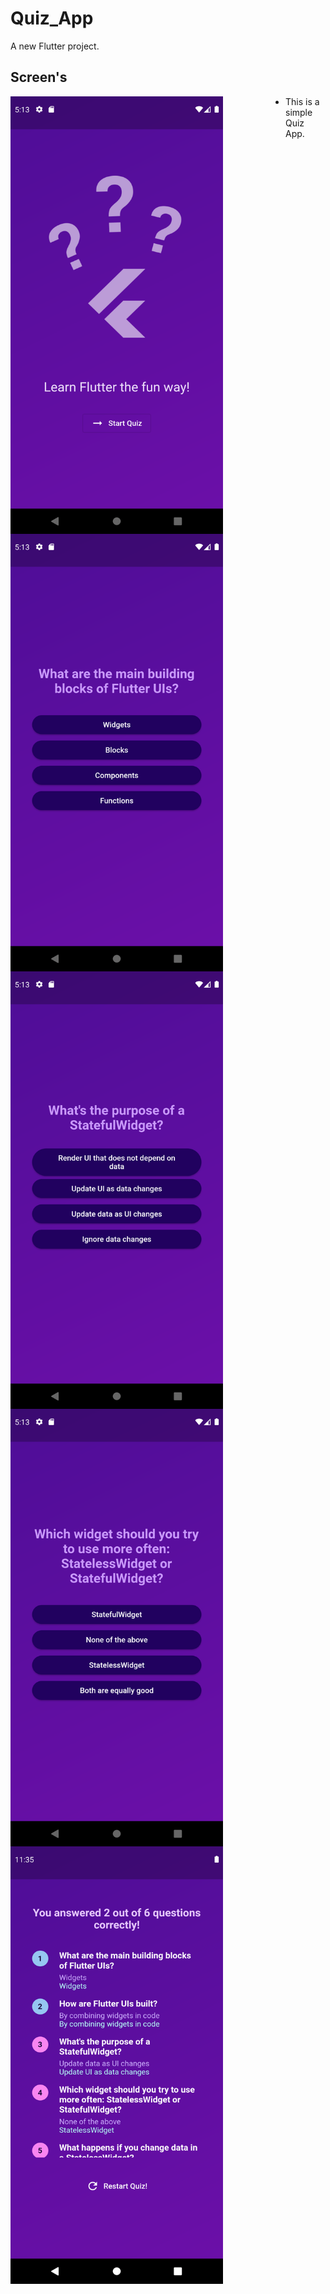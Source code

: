 # Quiz_App

A new Flutter project.

## Screen's
<p float="left">
<img src="assets/images/Screenshot_1685384788.png" width="340" height="700" style="float:left; padding-right:100px">
  <img src="assets/images/Screenshot_1685384792.png" width="340" height="700" style="float:left; padding-right:100px">
  <img src="assets/images/Screenshot_1685384795.png" width="340" height="700" style="float:left; padding-right:100px">
  <img src="assets/images/Screenshot_1685384798.png" width="340" height="700" style="float:left; padding-right:100px">
  <img src="assets/images/Screenshot_1685385954.png" width="340" height="700" style="float:left; padding-right:100px">
</p>

- This is a simple Quiz App.
